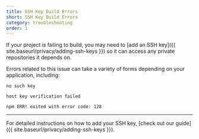 ```yaml
---
title: SSH Key Build Errors
short: SSH Key Build Errors
category: troubleshooting
order: 1
---
```


If your project is failing to build, you may need to [add an SSH key]({{ site.baseurl/privacy/adding-ssh-keys }}) so it can access any private repositories it depends on.

Errors related to this issue can take a variety of forms depending on your application, including:

```
no such key
```

```
host key verification failed
```

```
npm ERR! exited with error code: 128
```

---

For detailed instructions on how to add your SSH key, [check out our guide]({{ site.baseurl/privacy/adding-ssh-keys }}).

